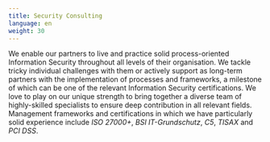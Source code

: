 ```yaml
---
title: Security Consulting
language: en
weight: 30
---
```


We enable our partners to live and practice solid process-oriented Information Security throughout all levels of their organisation. We tackle tricky individual challenges with them or actively support as long-term partners with the implementation of processes and frameworks, a milestone of which can be one of the relevant Information Security certifications. We love to play on our unique strength to bring together a diverse team of highly-skilled specialists to ensure deep contribution in all relevant fields. Management frameworks and certifications in which we have particularly solid experience include _ISO 27000+_, _BSI IT-Grundschutz_, _C5_, _TISAX_ and _PCI DSS_.
